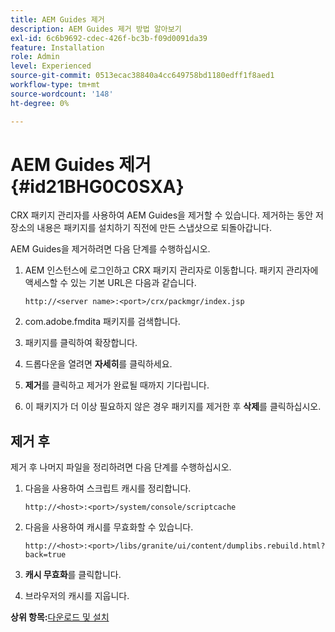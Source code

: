 ```yaml
---
title: AEM Guides 제거
description: AEM Guides 제거 방법 알아보기
exl-id: 6c6b9692-cdec-426f-bc3b-f09d0091da39
feature: Installation
role: Admin
level: Experienced
source-git-commit: 0513ecac38840a4cc649758bd1180edff1f8aed1
workflow-type: tm+mt
source-wordcount: '148'
ht-degree: 0%

---
```


# AEM Guides 제거 {#id21BHG0C0SXA}

CRX 패키지 관리자를 사용하여 AEM Guides을 제거할 수 있습니다. 제거하는 동안 저장소의 내용은 패키지를 설치하기 직전에 만든 스냅샷으로 되돌아갑니다.

AEM Guides을 제거하려면 다음 단계를 수행하십시오.

1. AEM 인스턴스에 로그인하고 CRX 패키지 관리자로 이동합니다. 패키지 관리자에 액세스할 수 있는 기본 URL은 다음과 같습니다.

   ```http
   http://<server name>:<port>/crx/packmgr/index.jsp
   ```

1. com.adobe.fmdita 패키지를 검색합니다.
1. 패키지를 클릭하여 확장합니다.
1. 드롭다운을 열려면 **자세히**&#x200B;를 클릭하세요.
1. **제거**&#x200B;를 클릭하고 제거가 완료될 때까지 기다립니다.
1. 이 패키지가 더 이상 필요하지 않은 경우 패키지를 제거한 후 **삭제**&#x200B;를 클릭하십시오.

## 제거 후

제거 후 나머지 파일을 정리하려면 다음 단계를 수행하십시오.

1. 다음을 사용하여 스크립트 캐시를 정리합니다.

   ```http
   http://<host>:<port>/system/console/scriptcache
   ```

1. 다음을 사용하여 캐시를 무효화할 수 있습니다.

   ```http
   http://<host>:<port>/libs/granite/ui/content/dumplibs.rebuild.html?back=true
   ```

1. **캐시 무효화**&#x200B;를 클릭합니다.
1. 브라우저의 캐시를 지웁니다.

**상위 항목:**&#x200B;[&#x200B;다운로드 및 설치](download-install.md)
